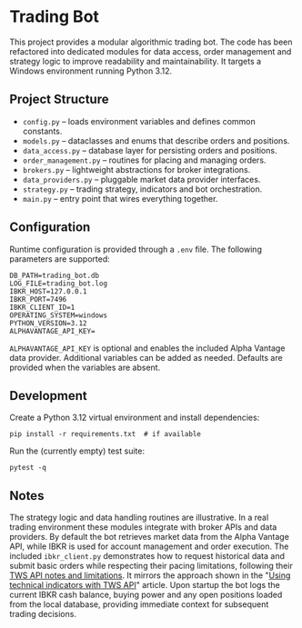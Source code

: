 # Trading Bot

This project provides a modular algorithmic trading bot. The code has been
refactored into dedicated modules for data access, order management and
strategy logic to improve readability and maintainability. It targets a
Windows environment running Python 3.12.

## Project Structure

- `config.py` – loads environment variables and defines common constants.
- `models.py` – dataclasses and enums that describe orders and positions.
- `data_access.py` – database layer for persisting orders and positions.
- `order_management.py` – routines for placing and managing orders.
- `brokers.py` – lightweight abstractions for broker integrations.
- `data_providers.py` – pluggable market data provider interfaces.
- `strategy.py` – trading strategy, indicators and bot orchestration.
- `main.py` – entry point that wires everything together.

## Configuration

Runtime configuration is provided through a `.env` file. The following
parameters are supported:

```
DB_PATH=trading_bot.db
LOG_FILE=trading_bot.log
IBKR_HOST=127.0.0.1
IBKR_PORT=7496
IBKR_CLIENT_ID=1
OPERATING_SYSTEM=windows
PYTHON_VERSION=3.12
ALPHAVANTAGE_API_KEY=
```

`ALPHAVANTAGE_API_KEY` is optional and enables the included Alpha Vantage
data provider. Additional variables can be added as needed. Defaults are
provided when the variables are absent.

## Development

Create a Python 3.12 virtual environment and install dependencies:

```
pip install -r requirements.txt  # if available
```

Run the (currently empty) test suite:

```
pytest -q
```

## Notes

The strategy logic and data handling routines are illustrative. In a real
trading environment these modules integrate with broker APIs and data
providers. By default the bot retrieves market data from the Alpha Vantage
API, while IBKR is used for account management and order execution. The
included `ibkr_client.py` demonstrates how to request historical data and
submit basic orders while respecting their pacing limitations, following their [TWS API notes and limitations](https://www.interactivebrokers.com/campus/ibkr-api-page/twsapi-doc/#notes-and-limitations).
It mirrors the approach shown in the
"[Using technical indicators with TWS API](https://www.interactivebrokers.com/campus/ibkr-quant-news/using-technical-indicators-with-tws-api/)" article.
Upon startup the bot logs the current IBKR cash balance, buying power and any
open positions loaded from the local database, providing immediate context for
subsequent trading decisions.

